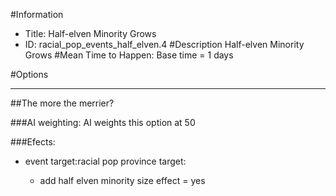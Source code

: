 #Information
 - Title: Half-elven Minority Grows
 - ID: racial_pop_events_half_elven.4
#Description
Half-elven Minority Grows
#Mean Time to Happen:
Base time = 1 days

#Options

___
##The more the merrier?

###AI weighting:
AI weights this option at 50


###Efects:<ul><li>event target:racial pop province target:</li><ul><li>add half elven minority size effect = yes</li></ul></ul>
